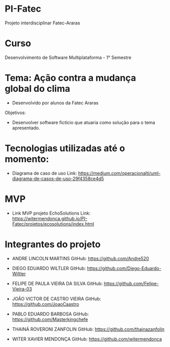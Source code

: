 # PI-Fatec

Projeto interdisciplinar Fatec-Araras

# Curso 

Desenvolvimento de Software Multiplataforma - 1° Semestre

# Tema: Ação contra a mudança global do clima

- Desenvolvido por alunos da Fatec Araras

Objetivos:
- Desenvolver software fictício que atuaria como solução para o tema apresentado.

# Tecnologias utilizadas até o momento:
- Diagrama de caso de uso
Link: https://medium.com/operacionalti/uml-diagrama-de-casos-de-uso-29f4358ce4d5

# MVP
- Link MVP projeto EchoSolutions
Link: https://witermendonca.github.io/PI-Fatec/projetos/ecosolutions/index.html

# Integrantes do projeto
- ANDRE LINCOLN MARTINS 
GitHub: https://github.com/Andre520

- DIEGO EDUARDO WILTLER
GitHub: https://github.com/Diego-Eduardo-Wiltler

- FELIPE DE PAULA VIEIRA DA SILVA 
GitHub: https://github.com/Felipe-Vieira-03

- JOÃO VICTOR DE CASTRO VIEIRA
GitHub: https://github.com/JoaoCaastro

- PABLO EDUARDO BARBOSA 
GitHub: https://github.com/Masterkingchefe

- THAINÁ ROVERONI ZANFOLIN
GitHub: https://github.com/thainazanfolin

- WITER XAVIER MENDONÇA
GitHub: https://github.com/witermendonca


